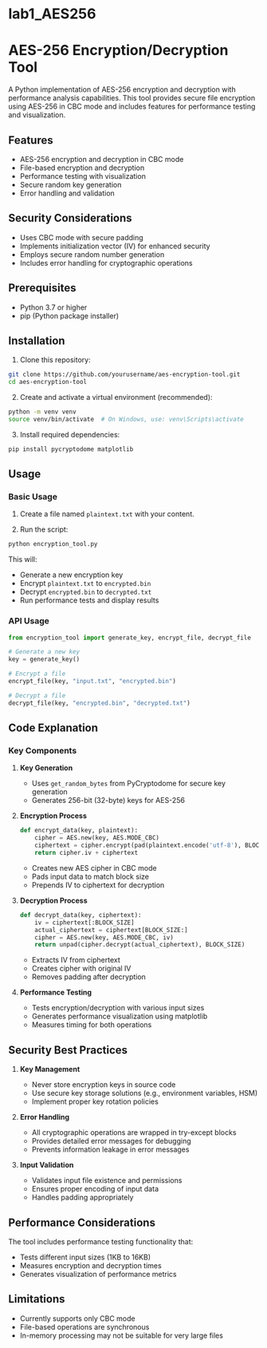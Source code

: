 # lab1_AES256

# AES-256 Encryption/Decryption Tool

A Python implementation of AES-256 encryption and decryption with performance analysis capabilities. This tool provides secure file encryption using AES-256 in CBC mode and includes features for performance testing and visualization.

## Features

- AES-256 encryption and decryption in CBC mode
- File-based encryption and decryption
- Performance testing with visualization
- Secure random key generation
- Error handling and validation

## Security Considerations

- Uses CBC mode with secure padding
- Implements initialization vector (IV) for enhanced security
- Employs secure random number generation
- Includes error handling for cryptographic operations

## Prerequisites

- Python 3.7 or higher
- pip (Python package installer)

## Installation

1. Clone this repository:

```bash
git clone https://github.com/yourusername/aes-encryption-tool.git
cd aes-encryption-tool
```

2. Create and activate a virtual environment (recommended):

```bash
python -m venv venv
source venv/bin/activate  # On Windows, use: venv\Scripts\activate
```

3. Install required dependencies:

```bash
pip install pycryptodome matplotlib
```

## Usage

### Basic Usage

1. Create a file named `plaintext.txt` with your content.

2. Run the script:

```bash
python encryption_tool.py
```

This will:

- Generate a new encryption key
- Encrypt `plaintext.txt` to `encrypted.bin`
- Decrypt `encrypted.bin` to `decrypted.txt`
- Run performance tests and display results

### API Usage

```python
from encryption_tool import generate_key, encrypt_file, decrypt_file

# Generate a new key
key = generate_key()

# Encrypt a file
encrypt_file(key, "input.txt", "encrypted.bin")

# Decrypt a file
decrypt_file(key, "encrypted.bin", "decrypted.txt")
```

## Code Explanation

### Key Components

1. **Key Generation**

   - Uses `get_random_bytes` from PyCryptodome for secure key generation
   - Generates 256-bit (32-byte) keys for AES-256

2. **Encryption Process**

   ```python
   def encrypt_data(key, plaintext):
       cipher = AES.new(key, AES.MODE_CBC)
       ciphertext = cipher.encrypt(pad(plaintext.encode('utf-8'), BLOCK_SIZE))
       return cipher.iv + ciphertext
   ```

   - Creates new AES cipher in CBC mode
   - Pads input data to match block size
   - Prepends IV to ciphertext for decryption

3. **Decryption Process**

   ```python
   def decrypt_data(key, ciphertext):
       iv = ciphertext[:BLOCK_SIZE]
       actual_ciphertext = ciphertext[BLOCK_SIZE:]
       cipher = AES.new(key, AES.MODE_CBC, iv)
       return unpad(cipher.decrypt(actual_ciphertext), BLOCK_SIZE)
   ```

   - Extracts IV from ciphertext
   - Creates cipher with original IV
   - Removes padding after decryption

4. **Performance Testing**
   - Tests encryption/decryption with various input sizes
   - Generates performance visualization using matplotlib
   - Measures timing for both operations

## Security Best Practices

1. **Key Management**

   - Never store encryption keys in source code
   - Use secure key storage solutions (e.g., environment variables, HSM)
   - Implement proper key rotation policies

2. **Error Handling**

   - All cryptographic operations are wrapped in try-except blocks
   - Provides detailed error messages for debugging
   - Prevents information leakage in error messages

3. **Input Validation**
   - Validates input file existence and permissions
   - Ensures proper encoding of input data
   - Handles padding appropriately

## Performance Considerations

The tool includes performance testing functionality that:

- Tests different input sizes (1KB to 16KB)
- Measures encryption and decryption times
- Generates visualization of performance metrics

## Limitations

- Currently supports only CBC mode
- File-based operations are synchronous
- In-memory processing may not be suitable for very large files
